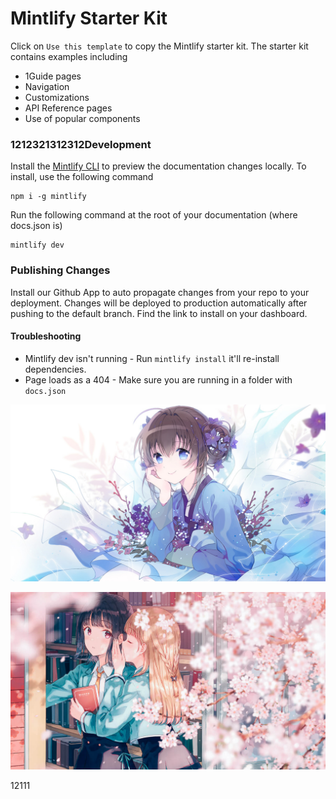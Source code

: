 # Mintlify Starter Kit

Click on `Use this template` to copy the Mintlify starter kit. The starter kit contains examples including

- 1Guide pages
- Navigation
- Customizations
- API Reference pages
- Use of popular components

### 1212321312312Development

Install the [Mintlify CLI](https://www.npmjs.com/package/mintlify) to preview the documentation changes locally. To install, use the following command

```
npm i -g mintlify 
```

Run the following command at the root of your documentation (where docs.json is)

```
mintlify dev
```

### Publishing Changes

Install our Github App to auto propagate changes from your repo to your deployment. Changes will be deployed to production automatically after pushing to the default branch. Find the link to install on your dashboard.

#### Troubleshooting

- Mintlify dev isn't running - Run `mintlify install` it'll re-install dependencies.
- Page loads as a 404 - Make sure you are running in a folder with `docs.json`

![66 1590134180960 Jp](/66_1590134180960.jpg)

![54 1590134180328 Jp](/54_1590134180328.jpg)

12111

<User>